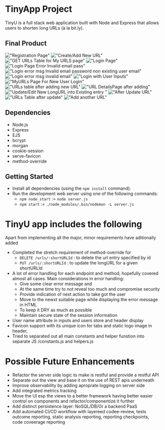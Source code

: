 # TinyApp Project

TinyU is a full stack web application built with Node and Express that allows users to shorten long URLs (à la bit.ly).

## Final Product

!["Registration Page"](https://github.com/smplsoln/tinyu/blob/master/docs/RegistrationPage.png)
!["Create/Add New URL"](https://github.com/smplsoln/tinyu/blob/master/docs/Create_Add_New_URL_.png)
!["GET URLs Table  for My URLS page"](https://github.com/smplsoln/tinyu/blob/master/docs/GET_URLs_Table.png)
!["Login Page"](https://github.com/smplsoln/tinyu/blob/master/docs/LoginPage.png)
!["Login Page Error Invalid email pass"](https://github.com/smplsoln/tinyu/blob/master/docs/LoginPage_Error_Invalid_email_pass.png)
!["Login error msg Invalid email password non existing user email"](https://github.com/smplsoln/tinyu/blob/master/docs/Login_error_msg_Invalid_email_password_non_existing_user_email.png)
!["Login error msg invalid email"](https://github.com/smplsoln/tinyu/blob/master/docs/Login_error_msg_invalid_email.png)
!["Login with User Inputs"](https://github.com/smplsoln/tinyu/blob/master/docs/Login_withUserInputs.png)
!["MyURLs Page For New User Login"](https://github.com/smplsoln/tinyu/blob/master/docs/MyURLS_Page_For_NewUserLogin.png)
!["URLs table after adding new URL"](https://github.com/smplsoln/tinyu/blob/master/docs/URLs_table_after_adding_new_URL.png)
!["URL DetailsPage after adding"](https://github.com/smplsoln/tinyu/blob/master/docs/URL_DetailsPage_after_adding.png)
!["Update/Edit New LongURL into Existing entry "](https://github.com/smplsoln/tinyu/blob/master/docs/Update_Edit_New_LongURL_intoExisting_entry_.png)
!["After Update URL"](https://github.com/smplsoln/tinyu/blob/master/docs/After_Update_URL.png)
!["URLs Table after update"](https://github.com/smplsoln/tinyu/blob/master/docs/Urls_Table_after_update.png)
!["Add another URL"](https://github.com/smplsoln/tinyu/blob/master/docs/Add_another_URL.png)

## Dependencies

- Node.js
- Express
- EJS
- bcrypt
- morgan
- cookie-session
- serve-favicon
- method-override

## Getting Started

- Install all dependencies (using the `npm install` command).
- Run the development web server using one of the  following commands:
  - `npm node_start` := `node server.js`
  - `npm start` := `./node_modules/.bin/nodemon -L server.js`

# TinyU app includes the following
Apart from implementing all the major, minor requirements have aditionally added
 - Completed the stretch requirement of method-override for
    - `DELETE /urls/:shortURLId` : to delete the url entry specified by id
    - `PUT /urls/:shortURLId` : to update the longURL for a given shortURLId
 - A lot of error handling for each endpoint and method, hopefully covered almost all cases. Main considerations in error handling:
    - Give some clear error message and
    - At the same time try to not reveal too much and compromise security
    - Provide indication of next action to take got the user
    - Move to the newxt suitable page while displaying the error message in HTML
    - To keep it DRY as much as possible
    - Maintain secure state of the session information
 - User name attribute in inputs and users store and header display
 - Favicon support with its unique icon for tabs and static logo image in header,
 - Tried to separated out all main constants and helper funstion into separate JS /constants.js and helpers.js


# Possible Future Enhancements
  - Refactor the server side logic to make is restful and provide a restful API
  - Separate out the view and base it on the use of REST apis underneath
  - Improve observability by adding aproprate logging on server side
  - Add integrated metrics tracking
  - Move the UI esp the views to a better framework having better easier control on components and refactor/componentize it further
  - Add distinct persistence layer: NoSQL/DB/Or a backend PaaS
  - Add automated CI/CD workflow with layereed codee-review, tests outcome reporting, static analysis reporting, reporting checkpoints, code coveerage reporting